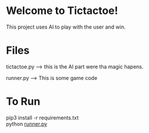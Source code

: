 # Welcome to Tictactoe!

This project uses AI to play with the user and win.


# Files

tictactoe.py --> this is the AI part were tha magic hapens.

runner.py --> This is some game code


# To Run

pip3 install -r requirements.txt  
python [runner.py](http://runner.py/)
